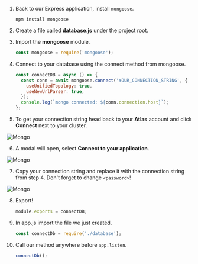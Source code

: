 1. Back to our Express application, install `mongoose`.

   ```shell
   npm install mongoose
   ```

2. Create a file called **database.js** under the project root.

3. Import the **mongoose** module.

   ```javascript
   const mongoose = require('mongoose');
   ```

4. Connect to your database using the connect method from mongoose.

   ```javascript
   const connectDB = async () => {
     const conn = await mongoose.connect('YOUR_CONNECTION_STRING', {
       useUnifiedTopology: true,
       useNewUrlParser: true,
     });
     console.log(`mongo connected: ${conn.connection.host}`);
   };
   ```

5. To get your connection string head back to your **Atlas** account and click **Connect** next to your cluster.

![Mongo](https://i.ibb.co/DrytF9K/app-overview-v8.png)

6. A modal will open, select **Connect to your application**.

![Mongo](https://i.ibb.co/59qBLJH/app-overview-v8.png)

7. Copy your connection string and replace it with the connection string from step 4. Don't forget to change `<password>`!

![Mongo](https://i.ibb.co/7RT10Qc/app-overview-v8.png)

8. Export!

   ```javascript
   module.exports = connectDB;
   ```

9. In app.js import the file we just created.

   ```javascript
   const connectDb = require('./database');
   ```

10. Call our method anywhere before `app.listen`.

    ```javascript
    connectDb();
    ```
